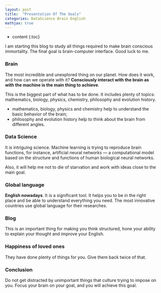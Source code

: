 ```yaml
---
layout: post 
title:  "Presentation Of The Goals"
categories: DataScience Brain English 
mathjax: true
---
```


* content 
{:toc}

I am starting this blog to study all things required to make brain conscious immortality.
The final goal is brain-computer interface. Good luck to me.



### Brain

The most incredible and unexplored thing on our planet. How does it work, and how can we operate with it?
**Consciously interact with the brain as with the machine is the main thing to achieve**.


This is the biggest part of what has to be done. It includes plenty of topics: mathematics, biology, physics, chemistry, philosophy and evolution history.
- mathematics, biology, physics and chemistry help to understand the basic behavior of the brain;
- philosophy and evolution history help to think about the brain from different angles.


### Data Science

It is intriguing science. Machine learning is trying to reproduce brain functions, for instance, artificial neural networks — 
a computational model based on the structure and functions of human biological neural networks.


Also, it will help me not to die of starvation and work with ideas close to the main goal.


### Global language

**English nowadays**. It is a significant tool. It helps you to be in the right place and be able 
to understand everything you need. The most innovative countries use global language for their researches.


### Blog

This is an important thing for making you think structured, hone your ability to explain your thought 
and improve your English.


### Happiness of loved ones

They have done plenty of things for you. Give them back twice of that.


### Conclusion

Do not get distracted by unimportant things that culture trying to impose on you. 
Focus your brain on your goal, and you will achieve this goal.
